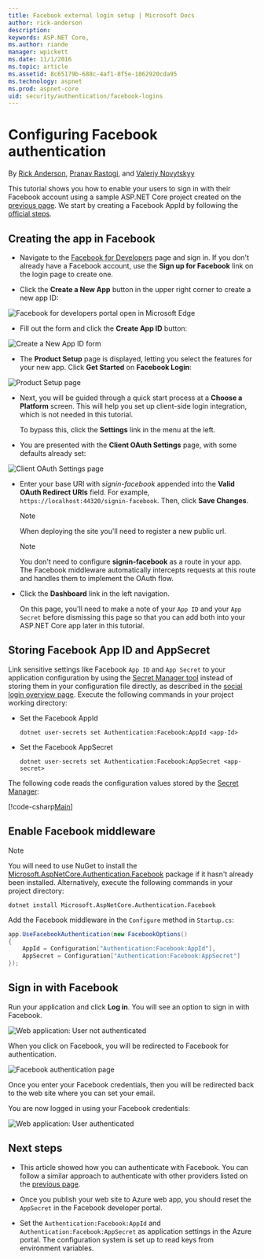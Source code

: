 ```yaml
---
title: Facebook external login setup | Microsoft Docs
author: rick-anderson
description: 
keywords: ASP.NET Core,
ms.author: riande
manager: wpickett
ms.date: 11/1/2016
ms.topic: article
ms.assetid: 8c65179b-688c-4af1-8f5e-1862920cda95
ms.technology: aspnet
ms.prod: aspnet-core
uid: security/authentication/facebook-logins
---
```

# Configuring Facebook authentication

<a name=security-authentication-facebook-logins></a>

By [Rick Anderson](https://twitter.com/RickAndMSFT), [Pranav Rastogi](https://github.com/rustd), and [Valeriy Novytskyy](https://github.com/01binary)

This tutorial shows you how to enable your users to sign in with their Facebook account using a sample ASP.NET Core project created on the [previous page](index.md). We start by creating a Facebook AppId by following the [official steps](https://developers.facebook.com/docs/apps/register).

## Creating the app in Facebook

*  Navigate to the [Facebook for Developers](https://developers.facebook.com/apps) page and sign in. If you don't already have a Facebook account, use the **Sign up for Facebook** link on the login page to create one.

* Click the **Create a New App** button in the upper right corner to create a new app ID:

![Facebook for developers portal open in Microsoft Edge](index/_static/FBMyApps.png)

* Fill out the form and click the **Create App ID** button:

![Create a New App ID form](index/_static/FBNewAppId.png)



* The **Product Setup** page is displayed, letting you select the features for your new app. Click **Get Started** on **Facebook Login**:

![Product Setup page](index/_static/FBProductSetup.png)

* Next, you will be guided through a quick start process at a  **Choose a Platform** screen. This will help you set up client-side login integration, which is not needed in this tutorial. 

    To bypass this, click the **Settings** link in the menu at the left.


* You are presented with the **Client OAuth Settings** page, with some defaults already set:

![Client OAuth Settings page](index/_static/FBOAuthSetup.png)

* Enter your base URI with *signin-facebook* appended into the **Valid OAuth Redirect URIs** field. For example, `https://localhost:44320/signin-facebook`. Then, click **Save Changes**.
  
  > [!NOTE]
  > When deploying the site you'll need to register a new public url.

  > [!NOTE]
  > You don't need to configure **signin-facebook** as a route in your app. The Facebook middleware automatically intercepts requests at this route and handles them to implement the OAuth flow.

* Click the **Dashboard** link in the left navigation. 

    On this page, you'll need to make a note of your `App ID` and your `App Secret` before dismissing this page so that you can add both into your ASP.NET Core app later in this tutorial.

## Storing Facebook App ID and AppSecret

Link sensitive settings like Facebook `App ID` and `App Secret` to your application configuration by using the [Secret Manager tool](../../app-secrets.md) instead of storing them in your configuration file directly, as described in the [social login overview page](index.md). Execute the following commands in your project working directory:

* Set the Facebook AppId

  <!-- literal_block {"ids": [], "xml:space": "preserve"} -->

  ```
  dotnet user-secrets set Authentication:Facebook:AppId <app-Id>
     ```

* Set the Facebook AppSecret

  <!-- literal_block {"ids": [], "xml:space": "preserve"} -->

  ```
  dotnet user-secrets set Authentication:Facebook:AppSecret <app-secret>
     ```

The following code reads the configuration values stored by the [Secret Manager](../../app-secrets.md#security-app-secrets):

[!code-csharp[Main](../../../common/samples/WebApplication1/Startup.cs?highlight=11&range=20-36)]

## Enable Facebook middleware

> [!NOTE]
> You will need to use NuGet to install the [Microsoft.AspNetCore.Authentication.Facebook](https://www.nuget.org/packages/Microsoft.AspNetCore.Authentication.Facebook) package if it hasn't already been installed. Alternatively, execute the following commands in your project directory:
>
> `dotnet install Microsoft.AspNetCore.Authentication.Facebook`

Add the Facebook middleware in the `Configure` method in `Startup.cs`:

```csharp
app.UseFacebookAuthentication(new FacebookOptions()
{
    AppId = Configuration["Authentication:Facebook:AppId"],
    AppSecret = Configuration["Authentication:Facebook:AppSecret"]
});
```

## Sign in with Facebook

Run your application and click **Log in**. You will see an option to sign in with Facebook.

![Web application: User not authenticated](index/_static/DoneFacebook.png)

When you click on Facebook, you will be redirected to Facebook for authentication.

![Facebook authentication page](index/_static/FBLogin2a.png)

Once you enter your Facebook credentials, then you will be redirected back to the web site where you can set your email.

You are now logged in using your Facebook credentials:

![Web application: User authenticated](index/_static/Done.png)

## Next steps

* This article showed how you can authenticate with Facebook. You can follow a similar approach to authenticate with other providers listed on the [previous page](index.md).

* Once you publish your web site to Azure web app, you should reset the `AppSecret` in the Facebook developer portal.

* Set the `Authentication:Facebook:AppId` and `Authentication:Facebook:AppSecret` as application settings in the Azure portal. The configuration system is set up to read keys from environment variables.
